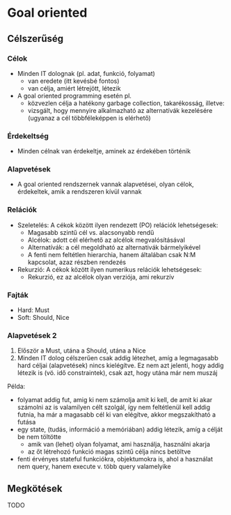 # Goal oriented

## Célszerűség

### Célok
- Minden IT dolognak (pl. adat, funkció, folyamat) 
  - van eredete (itt kevésbé fontos)
  - van célja, amiért létrejött, létezik
- A goal oriented programming esetén pl. 
  - közvezlen célja a hatékony garbage collection, takarékosság, illetve:
  - vizsgált, hogy mennyire alkalmazható az alternatívák kezelésére (ugyanaz a cél többféleképpen is elérhető)

### Érdekeltség
- Minden célnak van érdekeltje, aminek az érdekében történik

### Alapvetések
- A goal oriented rendszernek vannak alapvetései, olyan célok, érdekeltek, amik a rendszeren kívül vannak

### Relációk
- Szeletelés: A cékok között ilyen rendezett (PO) relációk lehetségesek:
  - Magasabb szintű cél vs. alacsonyabb rendű
  - Alcélok: adott cél elérhető az alcélok megvalósításával
  - Alternatívák: a cél megoldható az alternativák bármelyikével
  - A fenti nem feltétlen hierarchia, hanem általában csak N:M kapcsolat, azaz részben rendezés
- Rekurzió: A cékok között ilyen numerikus relációk lehetségesek:
  - Rekurzió, ez az alcélok olyan verziója, ami rekurzív

### Fajták

- Hard: Must
- Soft: Should, Nice

### Alapvetések 2

1. Először a Must, utána a Should, utána a Nice
2. Minden IT dolog célszerűen csak addig létezhet, amíg a legmagasabb hard céljai (alapvetések) nincs kielégítve. Ez nem azt jelenti, hogy addig létezik is (vö. idő constraintek), csak azt, hogy utána már nem muszáj

Példa:
- folyamat addig fut, amig ki nem számolja amit ki kell, de amit ki akar számolni az is valamilyen célt szolgál, így nem feltétlenül kell addig futnia, ha már a magasabb cél ki van elégítve, akkor megszakítható a futása
- egy state, (tudás, információ a memóriában) addig létezik, amíg a célját be nem töltötte
  - amik van (lehet) olyan folyamat, ami használja, használni akarja
  - az őt létrehozó funkció magas szintű célja nincs betöltve
- fenti érvényes stateful funkciókra, objektumokra is, ahol a használat nem query, hanem execute v. több query valamelyike

## Megkötések
TODO


